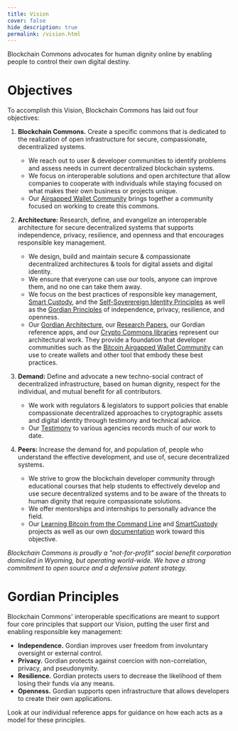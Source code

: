 ```yaml
---
title: Vision
cover: false
hide_description: true
permalink: /vision.html
---
```


Blockchain Commons advocates for human dignity online by enabling people to control their own digital destiny.

# Objectives

To accomplish this Vision, Blockchain Commons has laid out four objectives:

1. **Blockchain Commons.** Create a specific commons that is dedicated to the realization of open infrastructure for secure, compassionate, decentralized systems.

   * We reach out to user & developer communities to identify problems and assess needs in current decentralized blockchain systems.
   * We focus on interoperable solutions and open architecture that allow companies to cooperate with individuals while staying focused on what makes their own business or projects unique. 
   * Our [Airgapped Wallet Community](https://github.com/BlockchainCommons/Airgapped-Wallet-Community) brings together a community focused on working to create this commons.


2. **Architecture:** Research, define, and evangelize an interoperable architecture for secure decentralized systems that supports independence, privacy, resilience, and openness and that encourages responsible key management.

   * We design, build and maintain secure & compassionate decentralized architectures & tools for digital assets and digital identity.
   * We ensure that everyone can use our tools, anyone can improve them, and no one can take them away. 
   * We focus on the best practices of responsible key management, [Smart Custody](https://www.smartcustody.com/), and the [Self-Soverereign Identity Principles](https://github.com/WebOfTrustInfo/self-sovereign-identity/blob/master/self-sovereign-identity-principles.md) as well as the [Gordian Principles](https://github.com/BlockchainCommons/Gordian#gordian-principles) of independence, privacy, resilience, and openness.
   * Our [Gordian Architecture](https://github.com/BlockchainCommons/Gordian), our [Research Papers](https://github.com/BlockchainCommons/Research), our Gordian reference apps, and our [Crypto Commons libraries](https://github.com/BlockchainCommons/crypto-commons) represent our architectural work. They provide a foundation that developer communities such as the [Bitcoin Airgapped Wallet Community](https://github.com/BlockchainCommons/Airgapped-Wallet-Community) can use to create wallets and other tool that embody these best practices.


3. **Demand:** Define and advocate a new techno-social contract of decentralized infrastructure, based on human dignity, respect for the individual, and mutual benefit for all contributors.

   * We work with regulators & legislators to support policies that enable compassionate decentralized approaches to cryptographic assets and digital identity through testimony and technical advice.
   * Our [Testimony](https://github.com/BlockchainCommons/Testimony) to various agencies records much of our work to date.


4. **Peers:** Increase the demand for, and population of, people who understand the effective development, and use of, secure decentralized systems.

   * We strive to grow the blockchain developer community through educational courses that help students to effectively develop and use secure decentralized systems and to be  aware of the threats to human dignity that require compassionate solutions. 
   * We offer mentorships and internships to personally advance the field.
   * Our [Learning Bitcoin from the Command Line](https://github.com/BlockchainCommons/Learning-Bitcoin-from-the-Command-Line) and [SmartCustody](https://github.com/BlockchainCommons/SmartCustody) projects as well as our own [documentation](https://github.com/BlockchainCommons/crypto-commons/blob/master/Docs/README.md) work toward this objective.

_Blockchain Commons is proudly a "not-for-profit" social benefit corporation domiciled in Wyoming, but operating world-wide. We have a strong commitment to open source and a defensive patent strategy._

<a name="principle">
  
# Gordian Principles

Blockchain Commons' interoperable specifications are meant to support four core principles that support our Vision, putting the user first and enabling responsible key management:

* **Independence.** Gordian improves user freedom from involuntary oversight or external control.
* **Privacy.** Gordian protects against coercion with non-correlation, privacy, and pseudonymity.
* **Resilience.** Gordian protects users to decrease the likelihood of them losing their funds via any means.
* **Openness.** Gordian supports open infrastructure that allows developers to create their own applications.

Look at our individual reference apps for guidance on how each acts as a model for these principles.
